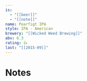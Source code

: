 ```yaml
---
is:
  - "[[beer]]"
  - "[[note]]"
name: Pearfigt IPA
style: IPA - American
brewery: "[[Wicked Weed Brewing]]"
abv: 6.3
rating: 👍
last: "[[2015-09]]"
---
```

# Notes

